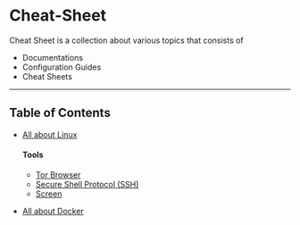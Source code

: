 # Cheat-Sheet

Cheat Sheet is a collection about various topics that consists of

- Documentations
- Configuration Guides
- Cheat Sheets

---

## Table of Contents

- [All about Linux](linux/README.md)

  #### Tools

  - [Tor Browser](linux/tools.md#tor-browser)
  - [Secure Shell Protocol (SSH)](linux/tools.md#secure-shell-protocol-ssh)
  - [Screen](linux/tools.md#screen)

- [All about Docker](docker/README.md)
